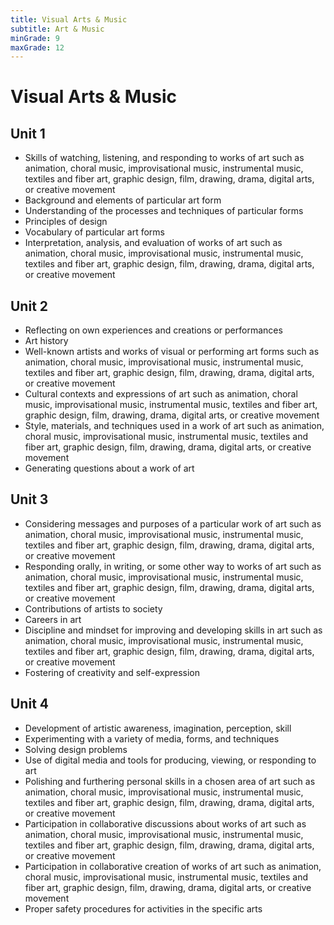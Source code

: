 ```yaml
---
title: Visual Arts & Music
subtitle: Art & Music
minGrade: 9
maxGrade: 12
---
```

# Visual Arts & Music


## Unit 1
* Skills of watching, listening, and responding to works of art such as animation, choral music, improvisational music, instrumental music, textiles and fiber art, graphic design, film, drawing, drama, digital arts, or creative movement
* Background and elements of particular art form
* Understanding of the processes and techniques of particular forms
* Principles of design
* Vocabulary of particular art forms
* Interpretation, analysis, and evaluation of works of art such as animation, choral music, improvisational music, instrumental music, textiles and fiber art, graphic design, film, drawing, drama, digital arts, or creative movement

## Unit 2
* Reflecting on own experiences and creations or performances
* Art history
* Well-known artists and works of visual or performing art forms such as animation, choral music, improvisational music, instrumental music, textiles and fiber art, graphic design, film, drawing, drama, digital arts, or creative movement
* Cultural contexts and expressions of art such as animation, choral music, improvisational music, instrumental music, textiles and fiber art, graphic design, film, drawing, drama, digital arts, or creative movement
* Style, materials, and techniques used in a work of art such as animation, choral music, improvisational music, instrumental music, textiles and fiber art, graphic design, film, drawing, drama, digital arts, or creative movement
* Generating questions about a work of art

## Unit 3
* Considering messages and purposes of a particular work of art such as animation, choral music, improvisational music, instrumental music, textiles and fiber art, graphic design, film, drawing, drama, digital arts, or creative movement
* Responding orally, in writing, or some other way to works of art such as animation, choral music, improvisational music, instrumental music, textiles and fiber art, graphic design, film, drawing, drama, digital arts, or creative movement
* Contributions of artists to society
* Careers in art
* Discipline and mindset for improving and developing skills in art such as animation, choral music, improvisational music, instrumental music, textiles and fiber art, graphic design, film, drawing, drama, digital arts, or creative movement
* Fostering of creativity and self-expression

## Unit 4
* Development of artistic awareness, imagination, perception, skill
* Experimenting with a variety of media, forms, and techniques
* Solving design problems
* Use of digital media and tools for producing, viewing, or responding to art
* Polishing and furthering personal skills in a chosen area of art such as animation, choral music, improvisational music, instrumental music, textiles and fiber art, graphic design, film, drawing, drama, digital arts, or creative movement
* Participation in collaborative discussions about works of art such as animation, choral music, improvisational music, instrumental music, textiles and fiber art, graphic design, film, drawing, drama, digital arts, or creative movement
* Participation in collaborative creation of works of art such as animation, choral music, improvisational music, instrumental music, textiles and fiber art, graphic design, film, drawing, drama, digital arts, or creative movement
* Proper safety procedures for activities in the specific arts